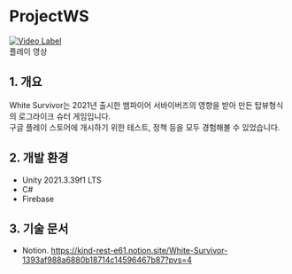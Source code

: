 # ProjectWS

[![Video Label](http://img.youtube.com/vi/bjz68-HM9dM/0.jpg)](https://youtu.be/bjz68-HM9dM)</br>
플레이 영상</br>

## 1. 개요
White Survivor는 2021년 출시한 뱀파이어 서바이버즈의 영향을 받아 만든 탑뷰형식의 로그라이크 슈터 게임입니다.</br>
구글 플레이 스토어에 개시하기 위한 테스트, 정책 등을 모두 경험해볼 수 있었습니다.</br>

## 2. 개발 환경
- Unity 2021.3.39f1 LTS
- C#
- Firebase

## 3. 기술 문서
- Notion. https://kind-rest-e61.notion.site/White-Survivor-1393af988a6880b18714c14596467b87?pvs=4
